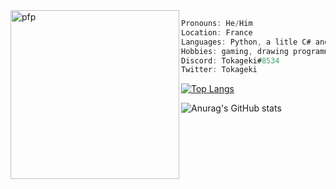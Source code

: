 

<!--
**tokageki/tokageki** is a ✨ _special_ ✨ repository because its `README.md` (this file) appears on your GitHub profile.

Here are some ideas to get you started:

- 🔭 I’m currently working on ...
- 🌱 I’m currently learning ...
- 👯 I’m looking to collaborate on ...
- 🤔 I’m looking for help with ...
- 💬 Ask me about ...
- 📫 How to reach me: ...
- 😄 Pronouns: ...
- ⚡ Fun fact: ...
-->

<img align="left" src="https://avatars.githubusercontent.com/u/58886109?v=4" alt="pfp" width="270"/>

```csharp
Pronouns: He/Him
Location: France
Languages: Python, a litle C# and c ++
Hobbies: gaming, drawing programming
Discord: Tokageki#8534
Twitter: Tokageki
```

[![Top Langs](https://github-readme-stats.vercel.app/api/top-langs/?username=tokageki&layout=compact&theme=radical)](https://github.com/anuraghazra/github-readme-stats)

![Anurag's GitHub stats](https://github-readme-stats.vercel.app/api?username=tokageki&hide=issues&show_icons=true&theme=radical)


